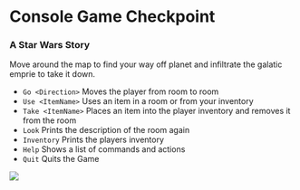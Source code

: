 # Console Game Checkpoint

### A Star Wars Story

Move around the map to find your way off planet and infiltrate the galatic emprie to take it down.

  - `Go <Direction>` Moves the player from room to room
  - `Use <ItemName>` Uses an item in a room or from your inventory
  - `Take <ItemName>` Places an item into the player inventory and removes it from the room
  - `Look` Prints the description of the room again
  - `Inventory` Prints the players inventory
  - `Help` Shows a list of commands and actions
  - `Quit` Quits the Game

<img src="https://i.pinimg.com/originals/42/97/04/429704b93743130d07904e1ff0dc63a8.jpg"/>
